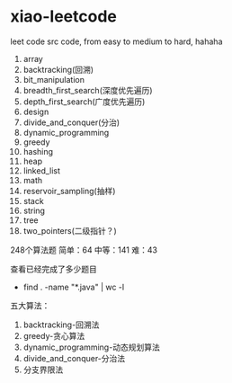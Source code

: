 # xiao-leetcode
leet code src code, from easy to medium to hard, hahaha

1. array
1. backtracking(回溯)
1. bit_manipulation
1. breadth_first_search(深度优先遍历)
1. depth_first_search(广度优先遍历)
1. design
1. divide_and_conquer(分治)
1. dynamic_programming
1. greedy
1. hashing
1. heap
1. linked_list
1. math
1. reservoir_sampling(抽样)
1. stack
1. string
1. tree
1. two_pointers(二级指针？)

248个算法题
简单：64
中等：141
难：43

查看已经完成了多少题目
- find . -name "*.java" | wc -l

五大算法：
1. backtracking-回溯法
1. greedy-贪心算法
1. dynamic_programming-动态规划算法
1. divide_and_conquer-分治法
1. 分支界限法

